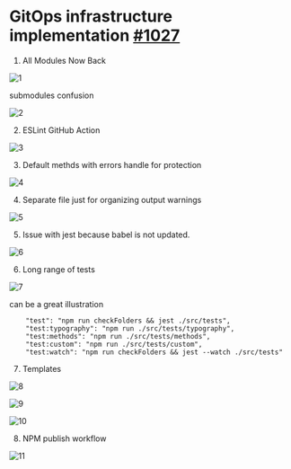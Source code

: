 # GitOps infrastructure implementation [#1027](https://github.com/LLazyEmail/markdown-to-email/discussions/1027)

1. All Modules Now Back

![1](https://user-images.githubusercontent.com/1469198/175816083-189ed2cd-9ef0-4d11-8096-ca03b15351df.png "1")

submodules confusion

![2](https://user-images.githubusercontent.com/1469198/175816256-6200c620-ad78-437c-aa80-44a9e7aa5e71.png "2")

2. ESLint GitHub Action

![3](https://user-images.githubusercontent.com/1469198/175816189-8fe46acf-67ff-40ee-825d-9ce5a4957025.png "3")

3. Default methds with errors handle for protection

![4](https://user-images.githubusercontent.com/1469198/175816199-b6e7dc35-82f0-4b8c-b5e7-b8b7bd0b304b.png "4")

4. Separate file just for organizing output warnings

![5](https://user-images.githubusercontent.com/1469198/175816215-42e78e62-25a2-423f-93af-ed63afbfce0d.png "5")

5. Issue with jest because babel is not updated.

![6](https://user-images.githubusercontent.com/1469198/175816233-7d99a2ef-191e-490b-bb3e-3e6f8450f4b1.png "6")

6. Long range of tests

![7](https://user-images.githubusercontent.com/1469198/175816238-061ff0c2-d4e2-4fb6-8263-870b07309d20.png "7")

can be a great illustration

```
    "test": "npm run checkFolders && jest ./src/tests",
    "test:typography": "npm run ./src/tests/typography",
    "test:methods": "npm run ./src/tests/methods",
    "test:custom": "npm run ./src/tests/custom",
    "test:watch": "npm run checkFolders && jest --watch ./src/tests"
```

7. Templates

![8](https://user-images.githubusercontent.com/1469198/175816250-8c47e05a-ebfd-490b-9dec-ff298b1245ce.png "8")

![9](https://user-images.githubusercontent.com/1469198/175816251-9cb9b541-bbbf-4f5a-8906-ae882175d8e0.png "9")

![10](https://user-images.githubusercontent.com/1469198/175816252-07976768-48c1-4037-bb22-453c6c9c3acb.png "10")

8. NPM publish workflow

![11](https://user-images.githubusercontent.com/1469198/175816381-5ad355cb-304d-457c-a0d6-aab53a8af71f.png "11")











